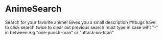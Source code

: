 # AnimeSearch
Search for your favorite anime!
Gives you a small description
##bugs
have to click search twice to clear out previous search
must type in case wiht "-" in between 
e.g "one-punch-man" or "attack-on-titan"
<img href="animepic.png">